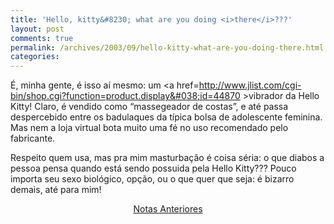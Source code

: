 ```yaml
---
title: 'Hello, kitty&#8230; what are you doing <i>there</i>???'
layout: post
comments: true
permalink: /archives/2003/09/hello-kitty-what-are-you-doing-there.html
categories:
---
```

É, minha gente, é isso aí mesmo: um <a href=http://www.jlist.com/cgi-bin/shop.cgi?function=product.display&#038;id=44870 >vibrador da Hello Kitty</a>! Claro, é vendido como &#8220;massegeador de costas&#8221;, e até passa despercebido entre os badulaques da típica bolsa de adolescente feminina. Mas nem a loja virtual bota muito uma fé no uso recomendado pelo fabricante.

Respeito quem usa, mas pra mim masturbação é coisa séria: o que diabos a pessoa pensa quando está sendo possuida pela Hello Kitty??? Pouco importa seu sexo biológico, opção, ou o que quer que seja: é bizarro demais, até para mim! </tr> </table>


<noscript>
  <center>
    <a href="anteriores_noscript.php">Notas Anteriores</a>
  </center>
</noscript>